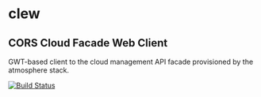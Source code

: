 # clew
## CORS Cloud Facade Web Client
GWT-based client to the cloud management API facade provisioned by the atmosphere stack.

[![Build Status](https://travis-ci.org/dice-cyfronet/clew.svg?branch=master)](https://travis-ci.org/dice-cyfronet/clew)
